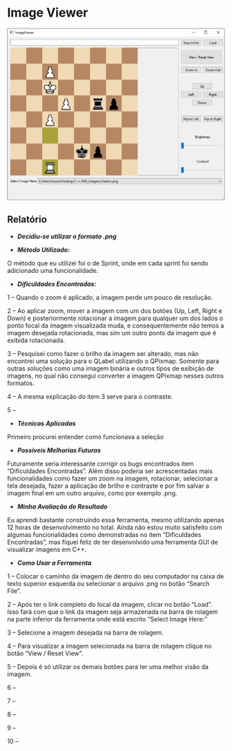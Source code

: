 # Image Viewer

![Image Viewer](https://raw.githubusercontent.com/Leonardo-Nunes-Armelim/Image_Viewer/master/images/Image%20Viewer.png)

## Relatório

* ***Decidiu-se utilizar o formato .png***

- ***Método Utilizado:***

O método que eu utilizei foi o de Sprint, onde em cada sprint foi sendo adicionado uma funcionalidade.

- ***Dificuldades Encontradas:***

1 – Quando o zoom é aplicado, a imagem perde um pouco de resolução.

2 – Ao aplicar zoom, mover a imagem com um dos botões (Up, Left, Right e Down) e posteriormente rotacionar a imagem para qualquer um dos lados o ponto focal da imagem visualizada muda, e consequentemente não temos a imagem desejada rotacionada, mas sim um outro ponto da imagem que é exibida rotacionada.

3 – Pesquisei como fazer o brilho da imagem ser alterado, mas não encontrei uma solução para o QLabel utilizando o QPixmap. Somente para outras soluções como uma imagem binária e outros tipos de exibição de imagens, no qual não consegui converter a imagem QPixmap nesses outros formatos.

4 – A mesma explicação do item 3 serve para o contraste.

5 –

- ***Técnicas Aplicadas***

Primeiro procurei entender como funcionava a seleção

- ***Possíveis Melhorias Futuras***

Futuramente seria interessante corrigir os bugs encontrados item “Dificuldades Encontradas”. Além disso poderia ser acrescentadas mais funcionalidades como fazer um zoom na imagem, rotacionar, selecionar a tela desejada, fazer a aplicação de brilho e contraste e por fim salvar a imagem final em um outro arquivo, como por exemplo .png.

- ***Minha Avaliação do Resultado***

Eu aprendi bastante construindo essa ferramenta, mesmo utilizando apenas 12 horas de desenvolvimento no total. Ainda não estou muito satisfeito com algumas funcionalidades como demonstradas no item “Dificuldades Encontradas”, mas fiquei feliz de ter desenvolvido uma ferramenta GUI de visualizar imagens em C++.

- ***Como Usar a Ferramenta***

1 – Colocar o caminho da imagem de dentro do seu computador na caixa de texto superior esquerda ou selecionar o arquivo .png no botão “Search File”.

2 – Após ter o link completo do local da imagem, clicar no botão “Load”. Isso fará com que o link da imagem seja armazenada na barra de rolagem na parte inferior da ferramenta onde está escrito “Select Image Here:”

3 – Selecione a imagem desejada na barra de rolagem.

4 – Para visualizar a imagem selecionada na barra de rolagem clique no botão “View / Reset View”.

5 – Depois é só utilizar os demais botões para ter uma melhor visão da imagem.

6 –

7 –

8 –

9 –

10 –


